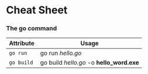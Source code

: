 # Cheat Sheet


### The **go** command

Attribute | Usage
------- | -----
```go run``` | go run _hello.go_
```go build``` | go build _hello.go_ -o **hello_word.exe**
